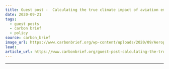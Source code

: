 ```yaml
---
title: Guest post -  Calculating the true climate impact of aviation emissions
date: 2020-09-21
tags: 
  - guest posts
  - carbon brief
  - policy
source: carbon_brief
image_url: https://www.carbonbrief.org/wp-content/uploads/2020/09/Aeroplane-and-aircraft-jet-trails-in-the-sky-583x372.jpg
lead: 
article_url: https://www.carbonbrief.org/guest-post-calculating-the-true-climate-impact-of-aviation-emissions
---
```


---
